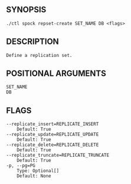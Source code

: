 ## SYNOPSIS
    ./ctl spock repset-create SET_NAME DB <flags>
 
## DESCRIPTION
    Define a replication set.
 
## POSITIONAL ARGUMENTS
    SET_NAME
    DB
 
## FLAGS
    --replicate_insert=REPLICATE_INSERT
        Default: True
    --replicate_update=REPLICATE_UPDATE
        Default: True
    --replicate_delete=REPLICATE_DELETE
        Default: True
    --replicate_truncate=REPLICATE_TRUNCATE
        Default: True
    -p, --pg=PG
        Type: Optional[]
        Default: None
